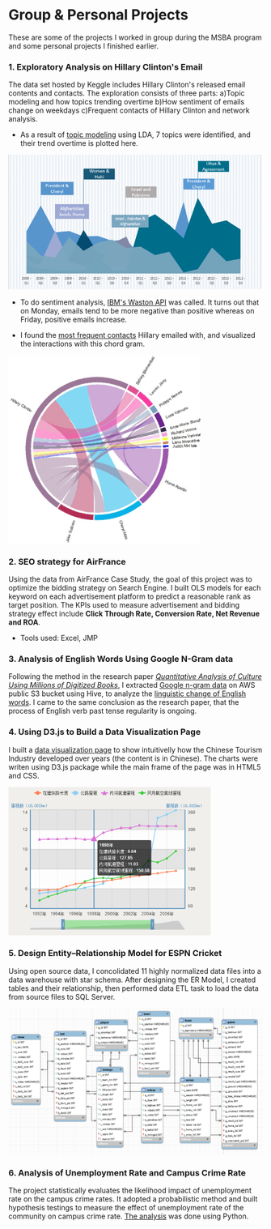# Group & Personal Projects
These are some of the projects I worked in group during the MSBA program and some personal projects I finished earlier.

### 1. Exploratory Analysis on Hillary Clinton's Email
  The data set hosted by Keggle includes Hillary Clinton's released email contents and contacts. The exploration consists of three parts: a)Topic modeling and how topics trending overtime b)How sentiment of emails change on weekdays c)Frequent contacts of Hillary Clinton and network analysis.
  
  * As a result of [topic modeling](https://github.com/JiaKang0615/Group-Projects/blob/master/Hillary%20Clinton%20email/Hillary_LDA_Topic.py) using LDA, 7 topics were identified, and their trend overtime is plotted here.
  
  <img src="https://github.com/JiaKang0615/Group-Projects/blob/master/Hillary%20Clinton%20email/Hillary%20topic%20trending.PNG" width="500">

  * To do sentiment analysis, [IBM's Waston API](https://github.com/JiaKang0615/Group-Projects/blob/master/Hillary%20Clinton%20email/Hillary_email_API.py) was called. It turns out that on Monday, emails tend to be more negative than positive whereas on Friday, positive emails increase.

  * I found the [most frequent contacts](https://github.com/JiaKang0615/Group-Projects/blob/master/Hillary%20Clinton%20email/Hillary_Sender_Receiver.R) Hillary emailed with, and visualized the interactions with this chord gram.
  
   <img src="https://github.com/JiaKang0615/Group-Projects/blob/master/Hillary%20Clinton%20email/Chord%20gram_fin.jpg" width="380">

### 2. SEO strategy for AirFrance
  Using the data from AirFrance Case Study, the goal of this project was to optimize the bidding strategy on Search Engine. I built OLS models for each keyword on each advertisement platform to predict a reasonable rank as target position. The KPIs used to measure advertisement and bidding strategy effect include **Click Through Rate, Conversion Rate, Net Revenue and ROA**.

  * Tools used: Excel, JMP

### 3. Analysis of English Words Using Google N-Gram data
  Following the method in the research paper [*Quantitative Analysis of Culture Using Millions of Digitized Books*](http://www.librarian.net/wp-content/uploads/science-googlelabs.pdf), I extracted [Google n-gram data](https://github.com/JiaKang0615/Group-Projects/blob/master/Google%20n-gram%20analysis/Hive%20code%20for%20culturomic%20analysis.sql) on AWS public S3 bucket using Hive, to analyze the [linguistic change of English words](https://github.com/JiaKang0615/Group-Projects/blob/master/Google%20n-gram%20analysis/processing_data_culturomic_analysis.R). I came to the same conclusion as the research paper, that the process of English verb past tense regularity is ongoing. 

### 4. Using D3.js to Build a Data Visualization Page
  I built a [data visualization page](https://github.com/JiaKang0615/Group-Projects/blob/master/Chinese%20Tourism%20Industry.html) to show intuitivelly how the Chinese Tourism Industry developed over years (the content is in Chinese). The charts were writen using D3.js package while the main frame of the page was in HTML5 and CSS.

  <img src="https://github.com/JiaKang0615/Group-Projects/blob/master/D3js-chart.PNG" width="400">

### 5. Design Entity–Relationship Model for ESPN Cricket
  Using open source data, I concolidated 11 highly normalized data files into a data warehouse with star schema. After designing the ER Model, I created tables and their relationship, then performed data ETL task to load the data from source files to SQL Server. 

  <img src="https://github.com/JiaKang0615/Group-Projects/blob/master/Design%20ER%20Model.png" width="750">

### 6. Analysis of Unemployment Rate and Campus Crime Rate
  The project statistically evaluates the likelihood impact of unemployment rate on the campus crime rates. It adopted a probabilistic method and built hypothesis testings to measure the effect of unemployment rate of the community on campus crime rate. [The analysis](https://github.com/JiaKang0615/Group-Projects/blob/master/Unemployment%20vs.%20campus%20crime%20rate.py) was done using Python.
